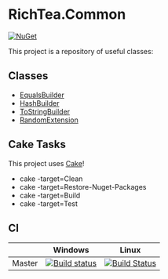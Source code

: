 # RichTea.Common
[![NuGet](https://img.shields.io/nuget/v/RichTea.Common.svg?style=flat)](https://www.nuget.org/packages/RichTea.Common/)

This project is a repository of useful classes:

## Classes
* [EqualsBuilder](Common/Docs/EqualsBuilder.md)
* [HashBuilder](Common/Docs/HashBuilder.md)
* [ToStringBuilder](Common/Docs/ToStringBuilder.md)
* [RandomExtension](Common/Docs/RandomExtension.md)

## Cake Tasks
This project uses [Cake](https://cakebuild.net)!
* cake -target=Clean
* cake -target=Restore-Nuget-Packages
* cake -target=Build
* cake -target=Test

## CI

|        | Windows | Linux |
| ------ | --------|-------|
| Master | [![Build status](https://ci.appveyor.com/api/projects/status/x9xexmpnqvtebcit/branch/master?svg=true)](https://ci.appveyor.com/project/RichTeaMan/common/branch/master) | [![Build Status](https://travis-ci.org/RichTeaMan/Common.svg?branch=master)](https://travis-ci.org/RichTeaMan/Common) |
